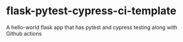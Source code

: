 # flask-pytest-cypress-ci-template
A hello-world flask app that has pytest and cypress testing along with Github actions
